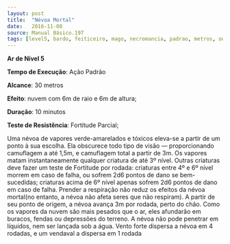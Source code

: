 ```yaml
---
layout: post
title:  "Névoa Mortal"
date:   2016-11-08
source: Manual Básico.197
tags: [level5, bardo, feiticeiro, mago, necromancia, padrao, metros, outro, minuto, fortitude, parcial]
---
```


**Ar de Nível 5**

**Tempo de Execução**: Ação Padrão

**Alcance**: 30 metros

**Efeito**: nuvem com 6m de raio e 6m de altura;

**Duração**: 10 minutos

**Teste de Resistência**: Fortitude Parcial;

Uma névoa de vapores verde-amarelados e tóxicos eleva-se a partir de um ponto à sua escolha.
Ela obscurece todo tipo de visão — proporcionando camuflagem a até 1,5m, e camuflagem total a partir de 3m.
Os vapores matam instantaneamente qualquer criatura de até 3º nível. 
Outras criaturas deve fazer um teste de Fortitude por rodada: criaturas entre 4º e 6º nível morrem em caso de falha, ou sofrem 2d6 pontos de dano se bem-sucedidas; criaturas acima de 6º nível apenas sofrem 2d6 pontos de dano em caso de falha.
Prender a respiração não reduz os efeitos da névoa mortal(no entanto, a névoa não afeta seres que não respiram).
A partir de seu ponto de origem, a névoa avança 3m por rodada, perto do chão. Como os vapores da nuvem são mais pesados que o ar, eles afundarão em buracos, fendas ou depressões do terreno. 
A névoa não pode penetrar em líquidos, nem ser lançada sob a água.
Vento forte dispersa a névoa em 4 rodadas, e um vendaval a dispersa em 1 rodada